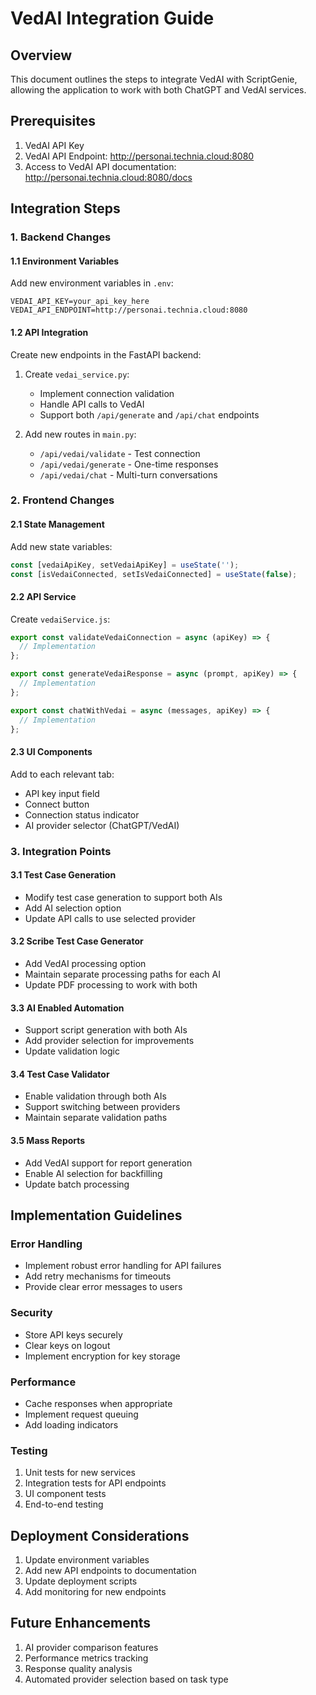 # VedAI Integration Guide

## Overview
This document outlines the steps to integrate VedAI with ScriptGenie, allowing the application to work with both ChatGPT and VedAI services.

## Prerequisites
1. VedAI API Key
2. VedAI API Endpoint: http://personai.technia.cloud:8080
3. Access to VedAI API documentation: http://personai.technia.cloud:8080/docs

## Integration Steps

### 1. Backend Changes

#### 1.1 Environment Variables
Add new environment variables in `.env`:
```
VEDAI_API_KEY=your_api_key_here
VEDAI_API_ENDPOINT=http://personai.technia.cloud:8080
```

#### 1.2 API Integration
Create new endpoints in the FastAPI backend:

1. Create `vedai_service.py`:
   - Implement connection validation
   - Handle API calls to VedAI
   - Support both `/api/generate` and `/api/chat` endpoints

2. Add new routes in `main.py`:
   - `/api/vedai/validate` - Test connection
   - `/api/vedai/generate` - One-time responses
   - `/api/vedai/chat` - Multi-turn conversations

### 2. Frontend Changes

#### 2.1 State Management
Add new state variables:
```javascript
const [vedaiApiKey, setVedaiApiKey] = useState('');
const [isVedaiConnected, setIsVedaiConnected] = useState(false);
```

#### 2.2 API Service
Create `vedaiService.js`:
```javascript
export const validateVedaiConnection = async (apiKey) => {
  // Implementation
};

export const generateVedaiResponse = async (prompt, apiKey) => {
  // Implementation
};

export const chatWithVedai = async (messages, apiKey) => {
  // Implementation
};
```

#### 2.3 UI Components
Add to each relevant tab:
- API key input field
- Connect button
- Connection status indicator
- AI provider selector (ChatGPT/VedAI)

### 3. Integration Points

#### 3.1 Test Case Generation
- Modify test case generation to support both AIs
- Add AI selection option
- Update API calls to use selected provider

#### 3.2 Scribe Test Case Generator
- Add VedAI processing option
- Maintain separate processing paths for each AI
- Update PDF processing to work with both

#### 3.3 AI Enabled Automation
- Support script generation with both AIs
- Add provider selection for improvements
- Update validation logic

#### 3.4 Test Case Validator
- Enable validation through both AIs
- Support switching between providers
- Maintain separate validation paths

#### 3.5 Mass Reports
- Add VedAI support for report generation
- Enable AI selection for backfilling
- Update batch processing

## Implementation Guidelines

### Error Handling
- Implement robust error handling for API failures
- Add retry mechanisms for timeouts
- Provide clear error messages to users

### Security
- Store API keys securely
- Clear keys on logout
- Implement encryption for key storage

### Performance
- Cache responses when appropriate
- Implement request queuing
- Add loading indicators

### Testing
1. Unit tests for new services
2. Integration tests for API endpoints
3. UI component tests
4. End-to-end testing

## Deployment Considerations
1. Update environment variables
2. Add new API endpoints to documentation
3. Update deployment scripts
4. Add monitoring for new endpoints

## Future Enhancements
1. AI provider comparison features
2. Performance metrics tracking
3. Response quality analysis
4. Automated provider selection based on task type 